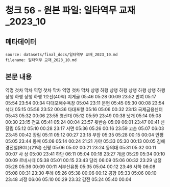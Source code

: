 # 청크 56 - 원본 파일: 일타역무 교재_2023_10

## 메타데이터

```
source: datasets/final_docs/일타역무 교재_2023_10.md
filename: 일타역무 교재_2023_10.md
```

## 본문 내용

역명 첫차 막차 역명 첫차 막차 역명 첫차 막차 상행 하행 상행 하행 상행 하행 상행 하행 상행 하행 상행 하행 1호선(40역) 지게골 05:46 05:28 00:09 23:52 반여 05:17 05:54 23:54 00:34 다대포해수욕장 05:04 23:11 문현 05:45 05:30 00:08 23:54 석대 05:15 05:56 23:52 00:36 다대포항 05:16 05:06 00:32 23:13 국제금융센터 05:43 05:32 00:06 23:55 영산대 05:12 05:59 23:49 00:38 낫개 05:14 05:08 00:30 23:15 전포 05:41 05:24 00:04 23:57 윗반송 05:09 06:01 23:47 00:41 신장림 05:12 05:10 00:28 23:17 서면 05:36 05:26 00:16 23:59 고촌 05:07 06:03 23:45 00:42 장림 05:11 05:12 00:27 23:18 부암 05:35 05:28 00:15 00:04 안평 05:05 23:44 동매 05:08 05:14 00:24 21:21 가야 05:33 05:30 00:13 00:05 김해경전철(BGL)(21역) 신평 05:06 05:02 00:21 23:24 동의대 05:31 05:32 00:11 00:07 사 상 05:00 23:41 하단 06:11 05:04 00:18 23:27 개금 05:29 05:34 00:10 00:09 르네시떼 05:38 05:01 00:15 23:43 당리 06:09 05:06 00:32 23:29 냉정 05:28 05:36 00:09 00:11 서부산유통 05:35 05:04 00:12 23:46 사하 06:08 05:08 00:31 23:30 주례 05:26 05:38 00:06 00:12 공항 05:33 05:06 00:10 23:48 괴정 06:06 05:10 00:29 23:32 감전 05:24 05:40 00:04